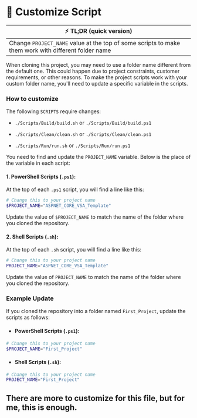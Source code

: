 # 📂 Customize Script

| ⚡ TL;DR (quick version)                                                                            |
| --------------------------------------------------------------------------------------------------- |
| Change `PROJECT_NAME` value at the top of some scripts to make them work with different folder name |

When cloning this project, you may need to use a folder name different from the default one. This could happen due to project constraints, customer requirements, or other reasons. To make the project scripts work with your custom folder name, you'll need to update a specific variable in the scripts.

### How to customize

The following `SCRIPTS` require changes:

- `./Scripts/Build/build.sh` or `./Scripts/Build/build.ps1`

- `./Scripts/Clean/clean.sh` or `./Scripts/Clean/clean.ps1`

- `./Scripts/Run/run.sh` or `./Scripts/Run/run.ps1`

You need to find and update the `PROJECT_NAME` variable. Below is the place of the variable in each script:

#### 1. PowerShell Scripts (`.ps1`):

At the top of each `.ps1` script, you will find a line like this:

```ps1
# Change this to your project name
$PROJECT_NAME="ASPNET_CORE_VSA_Template"
```

Update the value of `$PROJECT_NAME` to match the name of the folder where you cloned the repository.

#### 2. Shell Scripts (`.sh`):

At the top of each `.sh` script, you will find a line like this:

```sh
# Change this to your project name
PROJECT_NAME="ASPNET_CORE_VSA_Template"
```

Update the value of `PROJECT_NAME` to match the name of the folder where you cloned the repository.

### Example Update

If you cloned the repository into a folder named `First_Project`, update the scripts as follows:

- #### PowerShell Scripts (`.ps1`):

```ps1
# Change this to your project name
$PROJECT_NAME="First_Project"
```

- #### Shell Scripts (`.sh`):

```sh
# Change this to your project name
PROJECT_NAME="First_Project"
```

## There are more to customize for this file, but for me, this is enough.
